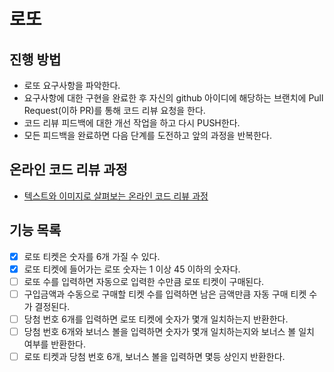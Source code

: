 # 로또
## 진행 방법
* 로또 요구사항을 파악한다.
* 요구사항에 대한 구현을 완료한 후 자신의 github 아이디에 해당하는 브랜치에 Pull Request(이하 PR)를 통해 코드 리뷰 요청을 한다.
* 코드 리뷰 피드백에 대한 개선 작업을 하고 다시 PUSH한다.
* 모든 피드백을 완료하면 다음 단계를 도전하고 앞의 과정을 반복한다.

## 온라인 코드 리뷰 과정
* [텍스트와 이미지로 살펴보는 온라인 코드 리뷰 과정](https://github.com/next-step/nextstep-docs/tree/master/codereview)

## 기능 목록
- [x] 로또 티켓은 숫자를 6개 가질 수 있다.
- [x] 로또 티켓에 들어가는 로또 숫자는 1 이상 45 이하의 숫자다.
- [ ] 로또 수를 입력하면 자동으로 입력한 수만큼 로또 티켓이 구매된다.
- [ ] 구입금액과 수동으로 구매할 티켓 수를 입력하면 남은 금액만큼 자동 구매 티켓 수가 결정된다.
- [ ] 당첨 번호 6개를 입력하면 로또 티켓에 숫자가 몇개 일치하는지 반환한다.
- [ ] 당첨 번호 6개와 보너스 볼을 입력하면 숫자가 몇개 일치하는지와 보너스 볼 일치 여부를 반환한다.
- [ ] 로또 티켓과 당첨 번호 6개, 보너스 볼을 입력하면 몇등 상인지 반환한다.